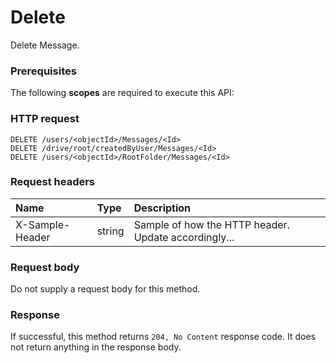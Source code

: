 # Delete

Delete Message.
### Prerequisites
The following **scopes** are required to execute this API: 
### HTTP request
<!-- { "blockType": "ignored" } -->
```http
DELETE /users/<objectId>/Messages/<Id>
DELETE /drive/root/createdByUser/Messages/<Id>
DELETE /users/<objectId>/RootFolder/Messages/<Id>

```
### Request headers
| Name       | Type | Description|
|:---------------|:--------|:----------|
| X-Sample-Header  | string  | Sample of how the HTTP header. Update accordingly...|

### Request body
Do not supply a request body for this method.


### Response
If successful, this method returns `204, No Content` response code. It does not return anything in the response body.


<!-- uuid: 387e943f-85f5-4105-a163-3d75239f2d09
2015-10-15 04:07:52 UTC -->
<!-- {
  "type": "#page.annotation",
  "description": "Delete",
  "keywords": "",
  "section": "documentation",
  "tocPath": ""
}-->